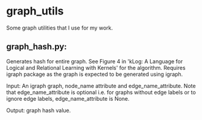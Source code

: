 graph_utils
===========

Some graph utilities that I use for my work.

graph_hash.py:
-----------
Generates hash for entire graph. See Figure 4 in 'kLog: A Language for Logical and Relational Learning with Kernels' for the algorithm. Requires igraph package as the graph is expected to be generated using igraph. 

Input: An igraph graph, node_name attribute and edge_name_attribute. Note that edge_name_attribute is optional i.e. for graphs without edge labels or to ignore edge labels, edge_name_attribute is None.

Output: graph hash value.
